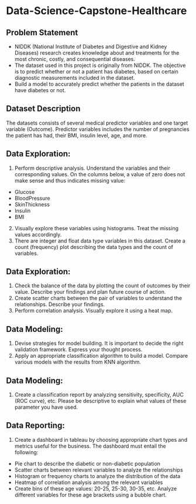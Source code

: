 # Data-Science-Capstone-Healthcare

## Problem Statement
* NIDDK (National Institute of Diabetes and Digestive and Kidney Diseases) research creates knowledge about and treatments for the most chronic, costly, and consequential diseases.
* The dataset used in this project is originally from NIDDK. The objective is to predict whether or not a patient has diabetes, based on certain diagnostic measurements included in the dataset.
* Build a model to accurately predict whether the patients in the dataset have diabetes or not.

## Dataset Description
The datasets consists of several medical predictor variables and one target variable (Outcome). Predictor variables includes the number of pregnancies the patient has had, their BMI, insulin level, age, and more.

## Data Exploration:

1. Perform descriptive analysis. Understand the variables and their corresponding values. On the columns below, a value of zero does not make sense and thus indicates missing value:
  * Glucose
  * BloodPressure
  * SkinThickness
  * Insulin
  * BMI

2. Visually explore these variables using histograms. Treat the missing values accordingly.
3. There are integer and float data type variables in this dataset. Create a count (frequency) plot describing the data types and the count of variables. 

## Data Exploration:

1. Check the balance of the data by plotting the count of outcomes by their value. Describe your findings and plan future course of action.
2. Create scatter charts between the pair of variables to understand the relationships. Describe your findings.
3. Perform correlation analysis. Visually explore it using a heat map.

## Data Modeling:

1. Devise strategies for model building. It is important to decide the right validation framework. Express your thought process.
2. Apply an appropriate classification algorithm to build a model. Compare various models with the results from KNN algorithm.

## Data Modeling:

1. Create a classification report by analyzing sensitivity, specificity, AUC (ROC curve), etc. Please be descriptive to explain what values of these parameter you have used.

## Data Reporting:

1. Create a dashboard in tableau by choosing appropriate chart types and metrics useful for the business. The dashboard must entail the following:
  * Pie chart to describe the diabetic or non-diabetic population
  * Scatter charts between relevant variables to analyze the relationships
  * Histogram or frequency charts to analyze the distribution of the data
  * Heatmap of correlation analysis among the relevant variables
  * Create bins of these age values: 20-25, 25-30, 30-35, etc. Analyze different variables for these age brackets using a bubble chart.

